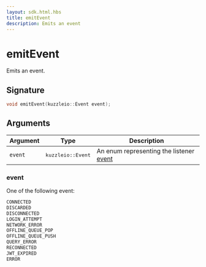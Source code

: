 ```yaml
---
layout: sdk.html.hbs
title: emitEvent
description: Emits an event
---
```


# emitEvent

Emits an event.

## Signature

```cpp
void emitEvent(kuzzleio::Event event);
```

## Arguments

| Argument | Type                       | Description                                                            |
| -------- | -------------------------- | ---------------------------------------------------------------------- |
| `event`  | <pre>kuzzleio::Event</pre> | An enum representing the listener [event](/sdk-reference/cpp/1/events) |

### event

One of the following event:

```cpp
CONNECTED
DISCARDED
DISCONNECTED
LOGIN_ATTEMPT
NETWORK_ERROR
OFFLINE_QUEUE_POP
OFFLINE_QUEUE_PUSH
QUERY_ERROR
RECONNECTED
JWT_EXPIRED
ERROR
```
